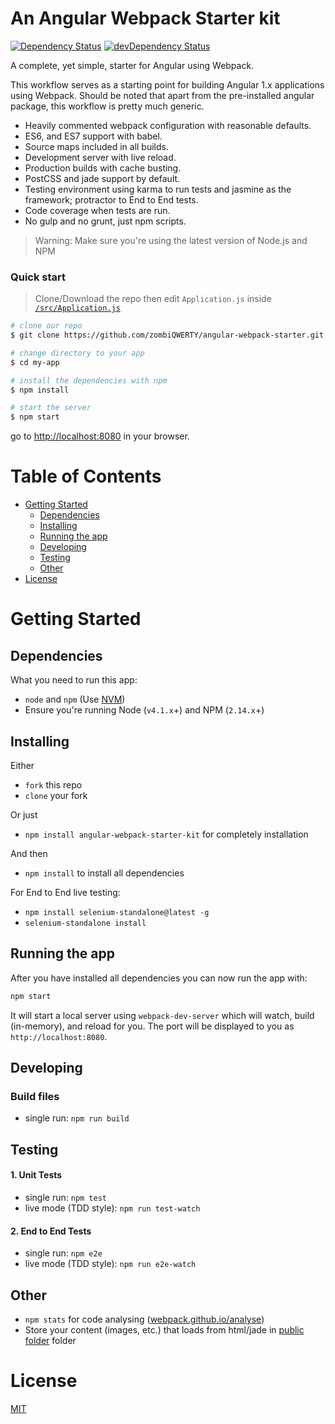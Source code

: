 # An Angular Webpack Starter kit

[![Dependency Status](https://david-dm.org/zombiQWERTY/angular-webpack-starter/status.svg)](https://david-dm.org/zombiQWERTY/angular-webpack-starter#info=dependencies) [![devDependency Status](https://david-dm.org/zombiQWERTY/angular-webpack-starter/dev-status.svg)](https://david-dm.org/zombiQWERTY/angular-webpack-starter#info=devDependencies)

A complete, yet simple, starter for Angular using Webpack.

This workflow serves as a starting point for building Angular 1.x applications using Webpack. Should be noted that apart from the pre-installed angular package, this workflow is pretty much generic.

* Heavily commented webpack configuration with reasonable defaults.
* ES6, and ES7 support with babel.
* Source maps included in all builds.
* Development server with live reload.
* Production builds with cache busting.
* PostCSS and jade support by default.
* Testing environment using karma to run tests and jasmine as the framework; protractor to End to End tests.
* Code coverage when tests are run.
* No gulp and no grunt, just npm scripts.

>Warning: Make sure you're using the latest version of Node.js and NPM

### Quick start

> Clone/Download the repo then edit `Application.js` inside [`/src/Application.js`](/src/Application.js)

```bash
# clone our repo
$ git clone https://github.com/zombiQWERTY/angular-webpack-starter.git my-app

# change directory to your app
$ cd my-app

# install the dependencies with npm
$ npm install

# start the server
$ npm start
```

go to [http://localhost:8080](http://localhost:8080) in your browser.

# Table of Contents

* [Getting Started](#getting-started)
    * [Dependencies](#dependencies)
    * [Installing](#installing)
    * [Running the app](#running-the-app)
    * [Developing](#developing)
    * [Testing](#testing)
    * [Other](#other)
* [License](#license)

# Getting Started

## Dependencies

What you need to run this app:
* `node` and `npm` (Use [NVM](https://github.com/creationix/nvm))
* Ensure you're running Node (`v4.1.x`+) and NPM (`2.14.x`+)

## Installing

Either
* `fork` this repo
* `clone` your fork

Or just
* `npm install angular-webpack-starter-kit` for completely installation

And then
* `npm install` to install all dependencies

For End to End live testing:
* `npm install selenium-standalone@latest -g`
* `selenium-standalone install`

## Running the app

After you have installed all dependencies you can now run the app with:
```bash
npm start
```

It will start a local server using `webpack-dev-server` which will watch, build (in-memory), and reload for you. The port will be displayed to you as `http://localhost:8080`.

## Developing

### Build files

* single run: `npm run build`

## Testing

#### 1. Unit Tests

* single run: `npm test`
* live mode (TDD style): `npm run test-watch`


#### 2. End to End Tests

* single run: `npm e2e`
* live mode (TDD style): `npm run e2e-watch`

## Other

* `npm stats` for code analysing ([webpack.github.io/analyse](https://webpack.github.io/analyse/))
* Store your content (images, etc.) that loads from html/jade in [public folder](./src/public/) folder

# License

[MIT](/LICENSE)
